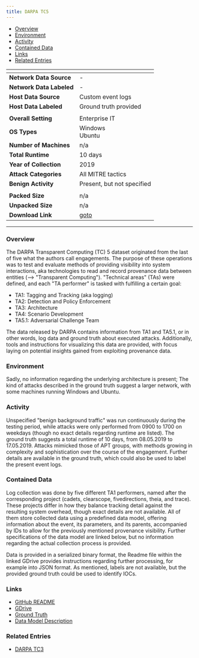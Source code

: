 ```yaml
---
title: DARPA TC5
---
```


- [Overview](#overview)
- [Environment](#environment)
- [Activity](#activity)
- [Contained Data](#contained-data)
- [Links](#links)
- [Related Entries](#related-entries)

| <!-- -->                 | <!-- -->                                                                         |
|--------------------------|----------------------------------------------------------------------------------|
| **Network Data Source**  | -                                                                                |
| **Network Data Labeled** | -                                                                                |
| **Host Data Source**     | Custom event logs                                                                |
| **Host Data Labeled**    | Ground truth provided                                                            |
|                          |                                                                                  |
| **Overall Setting**      | Enterprise IT                                                                    |
| **OS Types**             | Windows<br/>Ubuntu                                                               |
| **Number of Machines**   | n/a                                                                              |
| **Total Runtime**        | 10 days                                                                          |
| **Year of Collection**   | 2019                                                                             |
| **Attack Categories**    | All MITRE tactics                                                                |
| **Benign Activity**      | Present, but not specified                                                       |
|                          |                                                                                  |
| **Packed Size**          | n/a                                                                              |
| **Unpacked Size**        | n/a                                                                              |
| **Download Link**        | [goto](https://drive.google.com/drive/folders/1okt4AYElyBohW4XiOBqmsvjwXsnUjLVf) |

***

### Overview

The DARPA Transparent Computing (TC) 5 dataset originated from the last of five what the authors call engagements.
The purpose of these operations was to test and evaluate methods of providing visibility into system interactions, aka
technologies to read and record provenance data between entities (--> "Transparent Computing").
"Technical areas" (TAs) were defined, and each "TA performer" is tasked with fulfilling a certain goal:

- TA1: Tagging and Tracking (aka logging)
- TA2: Detection and Policy Enforcement
- TA3: Architecture
- TA4: Scenario Development
- TA5.1: Adversarial Challenge Team

The data released by DARPA contains information from TA1 and TA5.1, or in other words, log data and ground truth about
executed attacks.
Additionally, tools and instructions for visualizing this data are provided, with focus laying on potential insights
gained from exploiting provenance data.

### Environment

Sadly, no information regarding the underlying architecture is present;
The kind of attacks described in the ground truth suggest a larger network, with some machines running Windows and
Ubuntu.

### Activity

Unspecified "benign background traffic" was run continuously during the testing period, while attacks were only
performed from 0900 to 1700 on weekdays (though no exact details regarding runtime are listed).
The ground truth suggests a total runtime of 10 days, from 08.05.2019 to 17.05.2019.
Attacks mimicked those of APT groups, with methods growing in complexity and sophistication over the course of the
engagement.
Further details are available in the ground truth, which could also be used to label the present event logs.

### Contained Data

Log collection was done by five different TA1 performers, named after the corresponding project (cadets, clearscope,
fivedirections, theia, and trace).
These projects differ in how they balance tracking detail against the resulting system overhead, though exact details
are not available.
All of them store collected data using a predefined data model, offering information about the event, its parameters,
and its parents, accompanied by IDs to allow for the previously mentioned provenance visibility.
Further specifications of the data model are linked below, but no information regarding the actual collection process is
provided.

Data is provided in a serialized binary format, the Readme file within the linked GDrive provides instructions regarding
further processing, for example into JSON format.
As mentioned, labels are not available, but the provided ground truth could be used to identify IOCs.

### Links

- [GitHub README](https://github.com/darpa-i2o/Transparent-Computing/blob/master/README.md)
- [GDrive](https://drive.google.com/drive/folders/1okt4AYElyBohW4XiOBqmsvjwXsnUjLVf)
- [Ground Truth](https://drive.google.com/file/d/1cc3C5JW-Kn-VdXqeBGwvHBKSdR_YmSGj/view?usp=drive_link)
- [Data Model Description](https://drive.google.com/file/d/1bhkU9My_MkuSl_MymRPofKslkdkcZ-Yw/view?usp=drive_link)

### Related Entries

- [DARPA TC3](darpa_tc3.md)